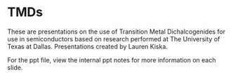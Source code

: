# TMDs

These are presentations on the use of Transition Metal Dichalcogenides for use in semiconductors based on research performed at The University of Texas at Dallas. Presentations created by Lauren Kiska.

For the ppt file, view the internal ppt notes for more information on each slide.
